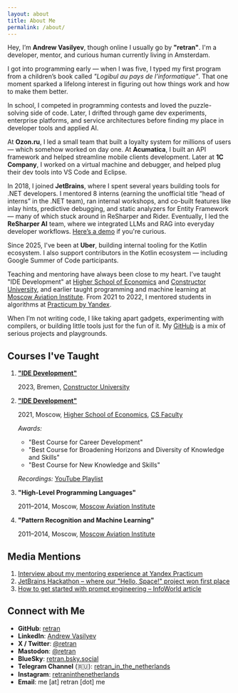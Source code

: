 ```yaml
---
layout: about
title: About Me
permalink: /about/
---
```


Hey, I’m **Andrew Vasilyev**, though online I usually go by **"retran"**. I'm a developer, mentor, and curious human currently living in Amsterdam.

I got into programming early — when I was five, I typed my first program from a children’s book called *"Logibul au pays de l'informatique"*. That one moment sparked a lifelong interest in figuring out how things work and how to make them better.

In school, I competed in programming contests and loved the puzzle-solving side of code. Later, I drifted through game dev experiments, enterprise platforms, and service architectures before finding my place in developer tools and applied AI.

At **Ozon.ru**, I led a small team that built a loyalty system for millions of users — which somehow worked on day one. At **Acumatica**, I built an API framework and helped streamline mobile clients development. Later at **1C Company**, I worked on a virtual machine and debugger, and helped plug their dev tools into VS Code and Eclipse.

In 2018, I joined **JetBrains**, where I spent several years building tools for .NET developers. I mentored 8 interns (earning the unofficial title “head of interns” in the .NET team), ran internal workshops, and co-built features like inlay hints, predictive debugging, and static analyzers for Entity Framework — many of which stuck around in ReSharper and Rider. Eventually, I led the **ReSharper AI** team, where we integrated LLMs and RAG into everyday developer workflows. [Here’s a demo](https://www.youtube.com/watch?v=cZE92XhZLSs) if you're curious.

Since 2025, I've been at **Uber**, building internal tooling for the Kotlin ecosystem. I also support contributors in the Kotlin ecosystem — including Google Summer of Code participants.

Teaching and mentoring have always been close to my heart. I’ve taught "IDE Development" at [Higher School of Economics](https://www.hse.ru/en/) and [Constructor University](https://www.jacobs-university.de/), and earlier taught programming and machine learning at [Moscow Aviation Institute](https://en.mai.ru/). From 2021 to 2022, I mentored students in algorithms at [Practicum by Yandex](https://habr.com/ru/companies/yandex_praktikum/articles/593039/).

When I’m not writing code, I like taking apart gadgets, experimenting with compilers, or building little tools just for the fun of it. My [GitHub](https://github.com/retran) is a mix of serious projects and playgrounds.

## Courses I've Taught

1. **["IDE Development"](https://retran.me/ide-development-2023/)**

   2023, Bremen, [Constructor University](https://www.jacobs-university.de/)

2. **["IDE Development"](https://www.hse.ru/en/edu/courses/470906340)**

   2021, Moscow, [Higher School of Economics](https://www.hse.ru/en/), [CS Faculty](https://cs.hse.ru/en/)

   *Awards:*
   - "Best Course for Career Development"
   - "Best Course for Broadening Horizons and Diversity of Knowledge and Skills"
   - "Best Course for New Knowledge and Skills"

   *Recordings:* [YouTube Playlist](https://www.youtube.com/playlist?list=PLjufDdskD5S6jwrQZP-ikUtNWnRj5xNuN)

3. **"High-Level Programming Languages"**

   2011–2014, Moscow, [Moscow Aviation Institute](https://en.mai.ru/)

4. **"Pattern Recognition and Machine Learning"**

   2011–2014, Moscow, [Moscow Aviation Institute](https://en.mai.ru/)

## Media Mentions

1. [Interview about my mentoring experience at Yandex Practicum](https://habr.com/ru/companies/yandex_praktikum/articles/593039/)
2. [JetBrains Hackathon – where our "Hello, Space!" project won first place](https://habr.com/ru/companies/JetBrains/articles/477026/)
3. [How to get started with prompt engineering – InfoWorld article](https://www.infoworld.com/article/2334745/how-to-get-started-with-prompt-engineering.html)

## Connect with Me

- **GitHub**: [retran](https://github.com/retran)
- **LinkedIn**: [Andrew Vasilyev](https://www.linkedin.com/in/retran/)
- **X / Twitter**: [@retran](https://x.com/retran)
- **Mastodon**: [@retran](https://mastodon.social/@retran)
- **BlueSky**: [retran.bsky.social](https://bsky.app/profile/retran.bsky.social)
- **Telegram Channel** (🇷🇺): [retran_in_the_netherlands](https://t.me/retran_in_the_netherlands)
- **Instagram**: [retraninthenetherlands](https://www.instagram.com/retraninthenetherlands/)
- **Email**: me [at] retran [dot] me
